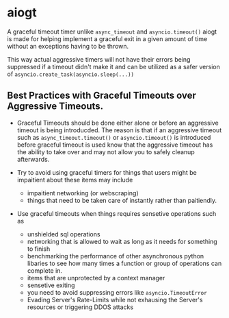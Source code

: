 # aiogt
A graceful timeout timer unlike `async_timeout` and `asyncio.timeout()`
aiogt is made for helping implement a graceful exit in a given amount of time 
without an exceptions having to be thrown. 

This way actual aggressive timers will not have their errors being suppressed
if a timeout didn't make it and can be utilized as a safer version of
`asyncio.create_task(asyncio.sleep(...))`


## Best Practices with Graceful Timeouts over Aggressive Timeouts.

-   Graceful Timeouts should be done either alone or before an aggressive timeout is being
    introducded. The reason is that if an aggressive timeout such as `async_timeout.timeout()` 
    or `asyncio.timeout()` is introduced before graceful timeout is used know that the 
    aggressive timeout has the ability to take over and may not allow you to safely cleanup 
    afterwards. 

-   Try to avoid using graceful timers for things that users might be impaitient about
    these items may include
    - impaitient networking (or webscraping)
    - things that need to be taken care of instantly rather than paitiendly.

-   Use graceful timeouts when things requires sensetive operations such as 
    - unshielded sql operations
    - networking that is allowed to wait as long as it needs for something to finish
    - benchmarking the performance of other asynchronous python libaries to see how many
    times a function or group of operations can complete in.
    - items that are unprotected by a context manager
    - sensetive exiting
    - you need to avoid suppressing errors like `asyncio.TimeoutError`
    - Evading Server's Rate-Limits while not exhausing the Server's resources or triggering DDOS attacks
